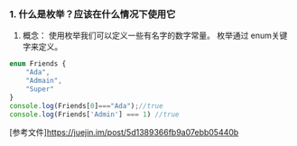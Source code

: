 ### 1. 什么是枚举？应该在什么情况下使用它
1. 概念： 使用枚举我们可以定义一些有名字的数字常量。 枚举通过 enum关键字来定义。
```javascript
enum Friends {
    "Ada",
    "Admain",
    "Super"
}
console.log(Friends[0]==="Ada");//true
console.log(Friends['Admin'] === 1) //true
```

[参考文件]<https://juejin.im/post/5d1389366fb9a07ebb05440b>